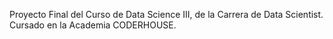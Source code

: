 Proyecto Final del Curso de Data Science III, de la Carrera de Data Scientist.
Cursado en la Academia CODERHOUSE.
